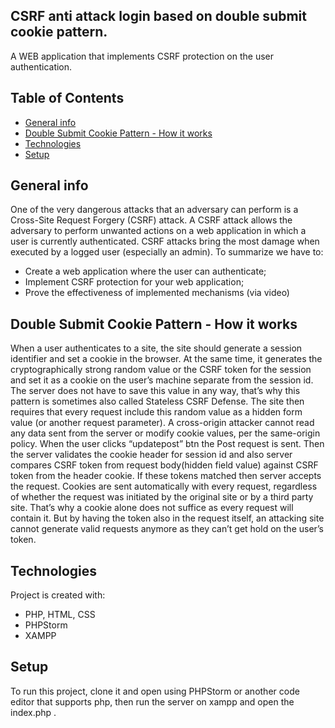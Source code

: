 ## CSRF anti attack login based on double submit cookie pattern.

A WEB application that implements CSRF protection on the user authentication.

## Table of Contents
* [General info](#general-info)
* [Double Submit Cookie Pattern - How it works](#double-submit-cookie-pattern-how-it-works)
* [Technologies](#technologies)
* [Setup](#setup)
## General info
One of the very dangerous attacks that an adversary can perform is a Cross-Site Request Forgery (CSRF) attack. A CSRF attack allows the adversary to perform unwanted actions on
a web application in which a user is currently authenticated. CSRF attacks bring the most damage when executed by a logged user (especially an admin). To summarize we have to:
* Create a web application where the user can authenticate;
* Implement CSRF protection for your web application;
* Prove the effectiveness of implemented mechanisms (via video)
## Double Submit Cookie Pattern - How it works
When a user authenticates to a site, the site should generate a session identifier and set a cookie in the browser. At the same time, it generates the cryptographically strong random value or the CSRF token for the session and set it as a cookie on the user’s machine separate from the session id. The server does not have to save this value in any way, that’s why this pattern is sometimes also called Stateless CSRF Defense.
The site then requires that every request include this random value as a hidden form value (or another request parameter). A cross-origin attacker cannot read any data sent from the server or modify cookie values, per the same-origin policy.
When the user clicks “updatepost” btn the Post request is sent. Then the server validates the cookie header for session id and also server compares CSRF token from request body(hidden field value) against CSRF token from the header cookie. If these tokens matched then server accepts the request.
Cookies are sent automatically with every request, regardless of whether the request was initiated by the original site or by a third party site. That’s why a cookie alone does not suffice as every request will contain it.
But by having the token also in the request itself, an attacking site cannot generate valid requests anymore as they can’t get hold on the user’s token. 
## Technologies
Project is created with:
* PHP, HTML, CSS
* PHPStorm
* XAMPP 
## Setup
To run this project, clone it and open using PHPStorm or another code editor that supports php, then run the server on xampp and open the index.php .

